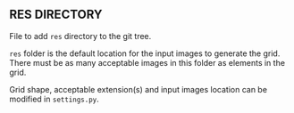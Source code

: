RES DIRECTORY
---
File to add `res` directory to the git tree.

`res` folder is the default location for the input images to generate the grid.
There must be as many acceptable images in this folder as elements in the grid.

Grid shape, acceptable extension(s) and input images location can be modified in `settings.py`.

